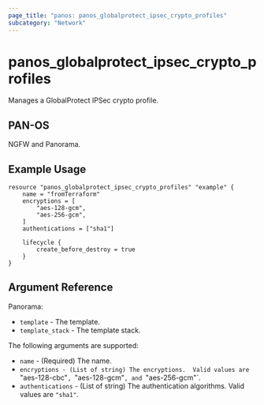 ```yaml
---
page_title: "panos: panos_globalprotect_ipsec_crypto_profiles"
subcategory: "Network"
---
```


# panos_globalprotect_ipsec_crypto_profiles

Manages a GlobalProtect IPSec crypto profile.


## PAN-OS

NGFW and Panorama.


## Example Usage

```hcl
resource "panos_globalprotect_ipsec_crypto_profiles" "example" {
    name = "fromTerraform"
    encryptions = [
        "aes-128-gcm",
        "aes-256-gcm",
    ]
    authentications = ["sha1"]

    lifecycle {
        create_before_destroy = true
    }
}
```


## Argument Reference

Panorama:

* `template` - The template.
* `template_stack` - The template stack.


The following arguments are supported:

* `name` - (Required) The name.
* `encryptions - (List of string) The encryptions.  Valid values are `"aes-128-cbc"`, `"aes-128-gcm"`, and `"aes-256-gcm"`.
* `authentications` - (List of string) The authentication algorithms.  Valid values are `"sha1"`.
